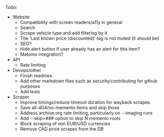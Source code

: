 Todo:
- Website
  - Compatibility with screen readers/a11y in general
  - Search
  - Scrape vehicle type and add filtering by it
  - The 'Last known price (discounted)' tag is not muted (it should be)
  - SEO?
  - Hide alert button if user already has an alert for this item?
  - Matomo integration?
- API
  - Rate limiting
- Devops/other
  - Finish readmes
  - Add other markdown files such as security/contributing for github purposes
  - Add tests
- Scraper
  - Improve timings/reduce timeout duration for wayback scrapes
  - Save all-404/no-memento items and skip those
  - Address archive.org rate limiting, particularly on --imaging runs
  - Add --skip=### option to skip N memento roots
  - Block scraping of non EUR/USD currencies
  - Remove CAD price scrapes from the DB
